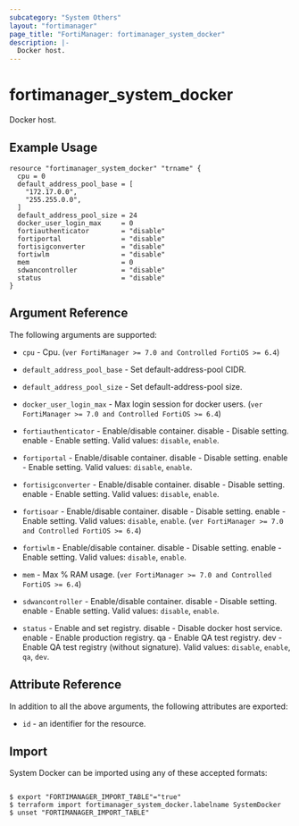 ```yaml
---
subcategory: "System Others"
layout: "fortimanager"
page_title: "FortiManager: fortimanager_system_docker"
description: |-
  Docker host.
---
```


# fortimanager_system_docker
Docker host.

## Example Usage

```hcl
resource "fortimanager_system_docker" "trname" {
  cpu = 0
  default_address_pool_base = [
    "172.17.0.0",
    "255.255.0.0",
  ]
  default_address_pool_size = 24
  docker_user_login_max     = 0
  fortiauthenticator        = "disable"
  fortiportal               = "disable"
  fortisigconverter         = "disable"
  fortiwlm                  = "disable"
  mem                       = 0
  sdwancontroller           = "disable"
  status                    = "disable"
}
```

## Argument Reference


The following arguments are supported:


* `cpu` - Cpu. (`ver FortiManager >= 7.0 and Controlled FortiOS >= 6.4`)
* `default_address_pool_base` - Set default-address-pool CIDR.
* `default_address_pool_size` - Set default-address-pool size.
* `docker_user_login_max` - Max login session for docker users. (`ver FortiManager >= 7.0 and Controlled FortiOS >= 6.4`)
* `fortiauthenticator` - Enable/disable container. disable - Disable setting. enable - Enable setting. Valid values: `disable`, `enable`.

* `fortiportal` - Enable/disable container. disable - Disable setting. enable - Enable setting. Valid values: `disable`, `enable`.

* `fortisigconverter` - Enable/disable container. disable - Disable setting. enable - Enable setting. Valid values: `disable`, `enable`.

* `fortisoar` - Enable/disable container. disable - Disable setting. enable - Enable setting. Valid values: `disable`, `enable`.
 (`ver FortiManager >= 7.0 and Controlled FortiOS >= 6.4`)
* `fortiwlm` - Enable/disable container. disable - Disable setting. enable - Enable setting. Valid values: `disable`, `enable`.

* `mem` - Max % RAM usage. (`ver FortiManager >= 7.0 and Controlled FortiOS >= 6.4`)
* `sdwancontroller` - Enable/disable container. disable - Disable setting. enable - Enable setting. Valid values: `disable`, `enable`.

* `status` - Enable and set registry. disable - Disable docker host service. enable - Enable production registry. qa - Enable QA test registry. dev - Enable QA test registry (without signature). Valid values: `disable`, `enable`, `qa`, `dev`.



## Attribute Reference

In addition to all the above arguments, the following attributes are exported:
* `id` - an identifier for the resource.

## Import

System Docker can be imported using any of these accepted formats:
```

$ export "FORTIMANAGER_IMPORT_TABLE"="true"
$ terraform import fortimanager_system_docker.labelname SystemDocker
$ unset "FORTIMANAGER_IMPORT_TABLE"
```

